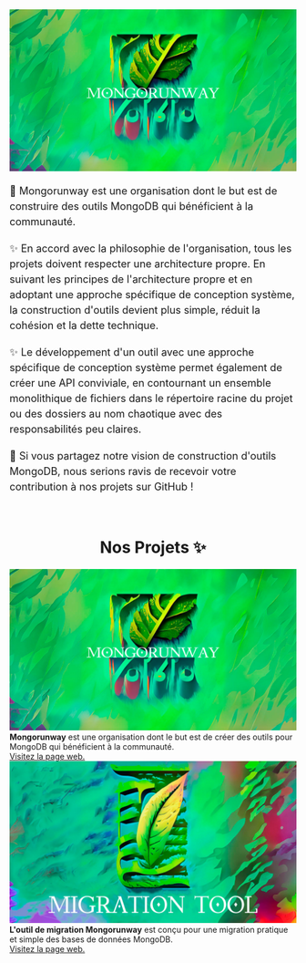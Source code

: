 <div style="text-align: center;">
  <img src="assets/mongorunway-banner.jpg" alt="Mongorunway" id="interactive-image">
</div>

<head>
  <title>Nos Projets</title>
  <link rel="stylesheet" type="text/css" href="//cdn.jsdelivr.net/npm/slick-carousel@1.8.1/slick/slick.css"/>
  <link rel="stylesheet" type="text/css" href="//cdn.jsdelivr.net/npm/slick-carousel@1.8.1/slick/slick-theme.css"/>
</head>

<p style="font-size: 18px; line-height: 1.5; margin-bottom: 20px;">
  🙌 Mongorunway est une organisation dont le but est de construire des outils MongoDB 
  qui bénéficient à la communauté.
</p>
<p style="font-size: 18px; line-height: 1.5; margin-bottom: 20px;">
  ✨ En accord avec la philosophie de l'organisation, tous les projets doivent 
  respecter une architecture propre. En suivant les principes de l'architecture propre 
  et en adoptant une approche spécifique de conception système, 
  la construction d'outils devient plus simple, réduit la cohésion et la dette technique.
</p>
<p style="font-size: 18px; line-height: 1.5; margin-bottom: 20px;">
  ✨ Le développement d'un outil avec une approche spécifique de conception système permet 
  également de créer une API conviviale, en contournant un ensemble monolithique de fichiers 
  dans le répertoire racine du projet ou des dossiers au nom chaotique avec des responsabilités 
  peu claires.
</p>
<p style="font-size: 18px; line-height: 1.5; margin-bottom: 20px;">
  🤝 Si vous partagez notre vision de construction d'outils MongoDB, nous serions ravis 
  de recevoir votre contribution à nos projets sur GitHub !
</p>

<br>

<body>
  <div style="text-align: center;">
    <h1 style="font-size: 28px; font-weight: bold; margin-bottom: 20px;">Nos Projets ✨</h1>
  </div>
  <div class="projects">
    <div>
        <img src="assets/mongorunway-banner.jpg" alt="Mongorunway" id="interactive-image">
          <figcaption>
            <span class="caption-text">
            <strong>Mongorunway</strong> est une organisation dont le but est de créer des outils 
            pour MongoDB qui bénéficient à la communauté.
            <br>
            <a href="https://github.com/Mongorunway">Visitez la page web.</a>
            </span>
          </figcaption>
    </div>
    <div>
        <img src="assets/migration-tool-banner.jpg" alt="Migration tool" id="interactive-image">
          <figcaption>
            <span class="caption-text">
            <strong>L'outil de migration Mongorunway</strong> est conçu pour une migration pratique 
            et simple des bases de données MongoDB.
            <br>
            <a href="https://github.com/Mongorunway/mongorunway">Visitez la page web.</a>
            </span>
          </figcaption>
    </div>
  </div>
    <style>
      .caption-text {
        font-style: normal;
      }
    </style>
  <script type="text/javascript" src="//code.jquery.com/jquery-1.11.0.min.js"></script>
  <script type="text/javascript" src="//code.jquery.com/jquery-migrate-1.2.1.min.js"></script>
  <script type="text/javascript" src="//cdn.jsdelivr.net/npm/slick-carousel@1.8.1/slick/slick.min.js"></script>

  <script type="text/javascript">
    $(document).ready(function(){
      $('.projects').slick({
          dots: false,
          infinite: true,
          speed: 600,
          autoplay: true,
          autoplaySpeed: 2000,
          slidesToShow: 1,
          adaptiveHeight: true,
      });
    });
  </script>
</body>

